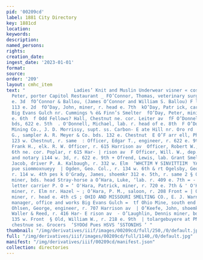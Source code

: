 ```yaml
---
pid: '00209cd'
label: 1881 City Directory
key: 1881cd
location: 
keywords: 
description: 
named_persons: 
rights: 
creation_date: 
ingest_date: '2023-01-01'
format: 
source: 
order: '209'
layout: cmhc_item
text: "                  Ladies’ Knit and Muslin Underwear visner « cos. ey. |  fO’Connor,
  Peter, porter Capitol Restaurant _ FO’Connor, Thomas, veterinary surgeon, r. 123
  e. 3d  fO’Connor & Ballou, (James O’Connor and William S. Ballou) F livery stable,
  113 e. 2d  fO’Day, John, miner, r. head e. 7th  kO’Day, Patr ick, carpenter, bds.
  Big Evans Gulch nr. Cummings % é& Finn’s Smelter  fO’Day, Peter, mining, r. 310
  e. 6th  f Odd Fellows? Hall, Chestnut ne. cor. Leiter av  fF O’Donnell, John, miner,
  bds, 622 e. 5th  . O'Donnell, Michael, lab. r. head of e. 8th  F O’Donovan-Rossa
  Mining Co., J. D. Morrissy, supt. ss. Carbon- E ate Hill nr. Oro rd  } Oelrich,
  G., sampler A. R. Meyer & Co. bds. 132 e. Chestnut  E O’F arr ell, Philip, lawyer
  123 w. Chestnut, r. same  : Officer, Edgar T., engineer, r. 622 e. 9th  t Officer,
  Frank H., elk. R. W. Officer, r. 615 Harrison av  Officer, Robert W., lumber dealer
  6th ne. cor. Poplar, r 615 Har- | rison av  F Officer, Will. W., dep. city clk.
  and notary i144 w. 3d, r. 622 e. 9th + Ofrend, Lewis, lab. Grant Smelter  F Ogan,
  Jacob, driver P. A. Kalbaugh, r. 332 w. Elm  ‘WHCTIM ¥ SINVITTIIM  YASWN ui siajeaq
  pue siommoxnueyy  | Ogden, Geo. Col., r. 134 w. 6th & rt Ogelsby, George, musician,
  r. 114 w. 4th pes k O'Grady, James, shoemkr 312 e. 5th, r. same 2 § O'Hara, Hugh,
  miner, bds. head Stray-horse a O’Hara, Luke, ‘lab. r. 409 e. 7th = - O'Hara, L.,
  letter carrier P. O = ‘ O'Hara, Patrick, miner, r. 720 e. 7th & ' O'Hara, Peter,
  miner, r. Elm nr. Hazel ~ ; O’Hara, P. M., saloon, r. 208 Front = | O’Hare, Edward,
  miner, r. head e. 4th cS ; OHIO AND MISSOURI SMELTING CO., E. J. Warner, gen]. :
  manager, office and works Big Evans Gulch =  tf Ohio Mine, south end Toledo av  |
  Ohlsen, George, engineer, r. 707 Harrison av  | O’Keefe, John, shoemkr Southard,
  Waller & Reed, r. 416 Har- E rison av  - O’Laughlin, Dennis miner, bds. al. rear
  135 w. Front  § Old, William W., r. 218 e. 9th  | tolargebuyere at PNG Old Reliable,
  chestnue se. Grocers  ‘SYOOd Pues HSVS ‘SSTONIHS ‘ "
thumbnail: "/img/derivatives/iiif/images/00209cd/full/250,/0/default.jpg"
full: "/img/derivatives/iiif/images/00209cd/full/1140,/0/default.jpg"
manifest: "/img/derivatives/iiif/00209cd/manifest.json"
collection: directories
---
```


